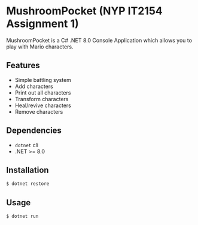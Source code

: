 # MushroomPocket (NYP IT2154 Assignment 1)
MushroomPocket is a C# .NET 8.0 Console Application which allows you to
play with Mario characters.

## Features
- Simple battling system
- Add characters
- Print out all characters
- Transform characters
- Heal/revive characters
- Remove characters

## Dependencies
- `dotnet` cli
- .NET >= 8.0

## Installation
```bash
$ dotnet restore
```

## Usage
```bash
$ dotnet run
```
